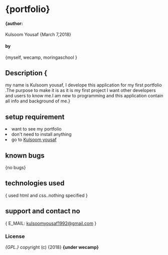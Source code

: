 # {portfolio}
#### {author:
Kulsoom Yousaf 
  {March 7,2018}
#### by
{myself,
wecamp,
moringaschool
}
## Description {
  my name is Kulsoom yousaf, I develope this application for my first portfolio .The purpose to make it is as it is my first project I want other developers and users to know me.I am new to programming and this application contain all info and background of me.}
  ## setup requirement
<li>want to see my portfolio
<li>don't need to install anything
<li>go to
 <a href="https://github.com/humagillani05/itsme/blob/master/gul.html">Kulsoom yousaf</a>


 ## known bugs
 {no bugs}
 ## technologies used
 {
   used html and css..nothing specified
 }
 ## support and contact no
 {
   E_MAIL: kulsoomyousaf1992@gmail.com
 }
 ### License
 *{GPL.}*
 copyright (c) {2018} **{under wecamp}**
